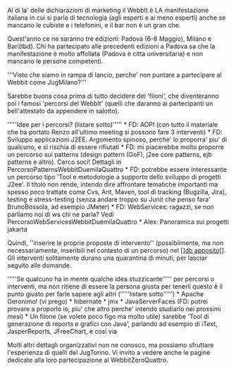 Al di la' delle dichiarazioni di marketing il WebbIt è LA manifestazione italiana in cui si parla di tecnologia (agli esperti e ai meno esperti) anche se mancano le cubiste e i telefonini, e il bar non è un gran che.

Quest'anno ce ne saranno tre edizioni: Padova (6-8 Maggio), Milano e  Bari(tbd). Chi ha partecipato alle precedenti edizioni a Padova sa che la manifestazione è molto affollata (Padova è citta universitaria) e non mancano le persone competenti. 

'''Visto che siamo in rampa di lancio, perche' non puntare a partecipare al Webbit come JugMilano?'''

Sarebbe buona cosa prima di tutto decidere dei 'filoni', che diventeranno poi i famosi 'percorsi del WebbIt' (quelli che daranno ai partecipanti un bell'attestato da appendere in salotto).

'''''Idee per i percorsi? (listare sotto)'''''
	* FD:  AOP! (con tutto il materiale che ha portato Renzo all'ultimo meeting si possono fare 3 interventi)
	* FD:  Sviluppo applicazioni J2EE. Argomento spinoso, perche' lo proporra' piu' di qualcuno, e si rischia di essere rifiutati
	* FD: mi piacerebbe molto proporre un percorso sui patterns (design pattern (GoF), j2ee core patterns, ejb patterns e altro). Cerco soci! Dettagli in PercorsoPatternsWebbitDuemilaQuattro
	* FD: potrebbe essere interessante un percorso tipo 'Tool e metodologie a supporto dello sviluppo di progetti J2ee'. Il titolo non rende, intendo dire affrontare tematiche importanti ma spesso poco trattate come Cvs, Ant, Maven, tool di tracking (Bugzilla, Jira), testing e stress-testing (senza andare troppo su Junit che penso fara' BrunoBossola, ad esempio JMeter)
	* FD: WebServices: ragazzi, se non parliamo noi di ws chi ne parla? Vedi PercorsoWebServicesWebbitDuemilaQuattro 
	* Alex: Panoramica sui progetti jakarta


Quindi, ''inserire le proprie proposte di intervento'' (possibilmente, ma non necessariamente, inseribili nel contesto di un percorso) nel [<html>]<a href="http://groups.yahoo.com/group/it-milano-java-jug/database?method=reportRows&tbl=4">db apposito</a>[</html>]. Gli interventi solitamente durano una quarantina di minuti, per lasciar seguito alle domande.

'''''Se qualcuno ha in mente qualche idea stuzzicante''''' per percorsi o interventi, ma non ritiene di essere la persona giusta per tenerli questo è il punto giusto per farle sapere agli altri ('''''listare sotto''''')
	* Apache Geronimo! (vi prego)
	* hibernate
	* jmx
	* JavaServerFaces (FD: potrei provare a proporlo io, piu' che altro perche' intendo studiarlo nei prossimi mesi)
	* Un filone (se volete poco figo ma molto utile) sarebbe 'Tool di generazione di reports e grafici con Java', parlando ad esempio di iText, JasperReports, JFreeChart, e cosi via


Molti altri dettagli organizzativi non ne conosco, ma possiamo sfruttare l'esperienza di quelli del JugTorino.
Vi invito a vedere anche le pagine dedicate alla loro partecipazione al WebbitZeroQuattro.